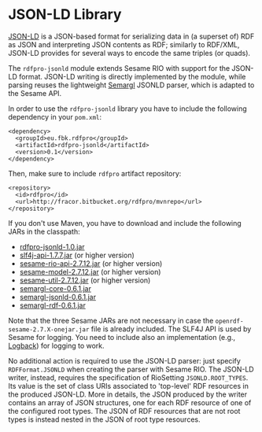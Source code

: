 
JSON-LD Library
===============

[JSON-LD](http://www.w3.org/TR/json-ld/) is a JSON-based format for serializing data in (a superset of) RDF as JSON and interpreting JSON contents as RDF; similarly to RDF/XML, JSON-LD provides for several ways to encode the same triples (or quads).

The `rdfpro-jsonld` module extends Sesame RIO with support for the JSON-LD format. JSON-LD writing is directly implemented by the module, while parsing reuses the lightweight [Semargl](http://semarglproject.org/) JSONLD parser, which is adapted to the Sesame API.

In order to use the `rdfpro-jsonld` library you have to include the following dependency in your `pom.xml`:

    <dependency>
      <groupId>eu.fbk.rdfpro</groupId>
      <artifactId>rdfpro-jsonld</artifactId>
      <version>0.1</version>
    </dependency>

Then, make sure to include `rdfpro` artifact repository:

    <repository>
      <id>rdfpro</id>
      <url>http://fracor.bitbucket.org/rdfpro/mvnrepo</url>
    </repository>

If you don't use Maven, you have to download and include the following JARs in the classpath:

  * [rdfpro-jsonld-1.0.jar](http://fracor.bitbucket.org/rdfpro/mvnrepo/eu/fbk/rdfpro/rdfpro-jsonld/0.1/rdfpro-jsonld-0.1.jar)
  * [slf4j-api-1.7.7.jar](http://central.maven.org/maven2/org/slf4j/slf4j-api/1.7.7/slf4j-api-1.7.7.jar) (or higher version)
  * [sesame-rio-api-2.7.12.jar](http://central.maven.org/maven2/org/openrdf/sesame/sesame-rio-api/2.7.12/sesame-rio-api-2.7.12.jar) (or higher version)
  * [sesame-model-2.7.12.jar](http://central.maven.org/maven2/org/openrdf/sesame/sesame-model/2.7.12/sesame-model-2.7.12.jar) (or higher version)
  * [sesame-util-2.7.12.jar](http://central.maven.org/maven2/org/openrdf/sesame/sesame-util/2.7.12/sesame-util-2.7.12.jar) (or higher version)
  * [semargl-core-0.6.1.jar](http://central.maven.org/maven2/org/semarglproject/semargl-core/0.6.1/semargl-core-0.6.1.jar)
  * [semargl-jsonld-0.6.1.jar](http://central.maven.org/maven2/org/semarglproject/semargl-jsonld/0.6.1/semargl-jsonld-0.6.1.jar)
  * [semargl-rdf-0.6.1.jar](http://central.maven.org/maven2/org/semarglproject/semargl-rdf/0.6.1/semargl-rdf-0.6.1.jar)

Note that the three Sesame JARs are not necessary in case the `openrdf-sesame-2.7.X-onejar.jar` file is already included. The SLF4J API is used by Sesame for logging. You need to include also an implementation (e.g., [Logback](http://logback.qos.ch/)) for logging to work.

No additional action is required to use the JSON-LD parser: just specify `RDFFormat.JSONLD` when creating the parser with Sesame RIO.
The JSON-LD writer, instead, requires the specification of RioSetting `JSONLD.ROOT_TYPES`.
Its value is the set of class URIs associated to 'top-level' RDF resources in the produced JSON-LD. More in details, the JSON produced by the writer contains an array of JSON structures, one for each RDF resource of one of the configured root types. The JSON of RDF resources that are not root types is instead nested in the JSON of root type resources.
